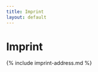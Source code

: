 ```yaml
---
title: Imprint
layout: default
---
```


# Imprint

<!-- Do not change, all information are requried by law in Germany... -->
{% include imprint-address.md %}
